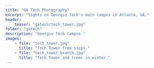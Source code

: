 ```yaml
---
title: "GA Tech Photography"
excerpt: "Sights on Georgia Tech's main campus in Atlanta, GA."
header:
    teaser: "gatech/tech_tower.jpg"
folder: "gatech"
description: "Goergia Tech Campus."
images:
    - file: "tech_tower.jpg"
      title: "Tech Tower from steps."
    - file: "tech_tower_branch.jpg"
      title: "Tech Tower and trees in winter."
---
```

